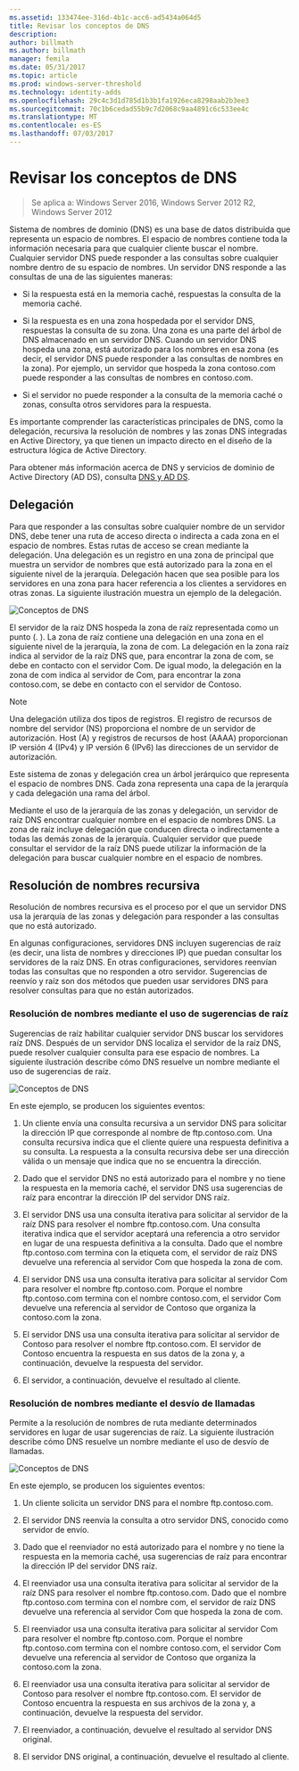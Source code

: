 ```yaml
---
ms.assetid: 133474ee-316d-4b1c-acc6-ad5434a064d5
title: Revisar los conceptos de DNS
description: 
author: billmath
ms.author: billmath
manager: femila
ms.date: 05/31/2017
ms.topic: article
ms.prod: windows-server-threshold
ms.technology: identity-adds
ms.openlocfilehash: 29c4c3d1d785d1b3b1fa1926eca8298aab2b3ee3
ms.sourcegitcommit: 70c1b6cedad55b9c7d2068c9aa4891c6c533ee4c
ms.translationtype: MT
ms.contentlocale: es-ES
ms.lasthandoff: 07/03/2017
---
```

# <a name="reviewing-dns-concepts"></a>Revisar los conceptos de DNS

>Se aplica a: Windows Server 2016, Windows Server 2012 R2, Windows Server 2012

Sistema de nombres de dominio (DNS) es una base de datos distribuida que representa un espacio de nombres. El espacio de nombres contiene toda la información necesaria para que cualquier cliente buscar el nombre. Cualquier servidor DNS puede responder a las consultas sobre cualquier nombre dentro de su espacio de nombres. Un servidor DNS responde a las consultas de una de las siguientes maneras:  
  
-   Si la respuesta está en la memoria caché, respuestas la consulta de la memoria caché.  
  
-   Si la respuesta es en una zona hospedada por el servidor DNS, respuestas la consulta de su zona. Una zona es una parte del árbol de DNS almacenado en un servidor DNS. Cuando un servidor DNS hospeda una zona, está autorizado para los nombres en esa zona (es decir, el servidor DNS puede responder a las consultas de nombres en la zona). Por ejemplo, un servidor que hospeda la zona contoso.com puede responder a las consultas de nombres en contoso.com.  
  
-   Si el servidor no puede responder a la consulta de la memoria caché o zonas, consulta otros servidores para la respuesta.  
  
Es importante comprender las características principales de DNS, como la delegación, recursiva la resolución de nombres y las zonas DNS integradas en Active Directory, ya que tienen un impacto directo en el diseño de la estructura lógica de Active Directory.  
  
Para obtener más información acerca de DNS y servicios de dominio de Active Directory (AD DS), consulta [DNS y AD DS](../../ad-ds/plan/DNS-and-AD-DS.md).  
  
## <a name="delegation"></a>Delegación  
Para que responder a las consultas sobre cualquier nombre de un servidor DNS, debe tener una ruta de acceso directa o indirecta a cada zona en el espacio de nombres. Estas rutas de acceso se crean mediante la delegación. Una delegación es un registro en una zona de principal que muestra un servidor de nombres que está autorizado para la zona en el siguiente nivel de la jerarquía. Delegación hacen que sea posible para los servidores en una zona para hacer referencia a los clientes a servidores en otras zonas. La siguiente ilustración muestra un ejemplo de la delegación.  
  
![Conceptos de DNS](../../media/Reviewing-DNS-Concepts/0c24b576-d41a-4e5d-ad3d-6be81e095835.gif)  
  
El servidor de la raíz DNS hospeda la zona de raíz representada como un punto (. ). La zona de raíz contiene una delegación en una zona en el siguiente nivel de la jerarquía, la zona de com. La delegación en la zona raíz indica al servidor de la raíz DNS que, para encontrar la zona de com, se debe en contacto con el servidor Com. De igual modo, la delegación en la zona de com indica al servidor de Com, para encontrar la zona contoso.com, se debe en contacto con el servidor de Contoso.  
  
> [!NOTE]  
> Una delegación utiliza dos tipos de registros. El registro de recursos de nombre del servidor (NS) proporciona el nombre de un servidor de autorización. Host (A) y registros de recursos de host (AAAA) proporcionan IP versión 4 (IPv4) y IP versión 6 (IPv6) las direcciones de un servidor de autorización.  
  
Este sistema de zonas y delegación crea un árbol jerárquico que representa el espacio de nombres DNS. Cada zona representa una capa de la jerarquía y cada delegación una rama del árbol.  
  
Mediante el uso de la jerarquía de las zonas y delegación, un servidor de raíz DNS encontrar cualquier nombre en el espacio de nombres DNS. La zona de raíz incluye delegación que conducen directa o indirectamente a todas las demás zonas de la jerarquía. Cualquier servidor que puede consultar el servidor de la raíz DNS puede utilizar la información de la delegación para buscar cualquier nombre en el espacio de nombres.  
  
## <a name="recursive-name-resolution"></a>Resolución de nombres recursiva  
Resolución de nombres recursiva es el proceso por el que un servidor DNS usa la jerarquía de las zonas y delegación para responder a las consultas que no está autorizado.  
  
En algunas configuraciones, servidores DNS incluyen sugerencias de raíz (es decir, una lista de nombres y direcciones IP) que puedan consultar los servidores de la raíz DNS. En otras configuraciones, servidores reenvían todas las consultas que no responden a otro servidor. Sugerencias de reenvío y raíz son dos métodos que pueden usar servidores DNS para resolver consultas para que no están autorizados.  
  
### <a name="resolving-names-by-using-root-hints"></a>Resolución de nombres mediante el uso de sugerencias de raíz  
Sugerencias de raíz habilitar cualquier servidor DNS buscar los servidores raíz DNS. Después de un servidor DNS localiza el servidor de la raíz DNS, puede resolver cualquier consulta para ese espacio de nombres. La siguiente ilustración describe cómo DNS resuelve un nombre mediante el uso de sugerencias de raíz.  
  
![Conceptos de DNS](../../media/Reviewing-DNS-Concepts/1c044845-b104-4262-a7af-474ba3558a85.gif)  
  
En este ejemplo, se producen los siguientes eventos:  
  
1.  Un cliente envía una consulta recursiva a un servidor DNS para solicitar la dirección IP que corresponde al nombre de ftp.contoso.com. Una consulta recursiva indica que el cliente quiere una respuesta definitiva a su consulta. La respuesta a la consulta recursiva debe ser una dirección válida o un mensaje que indica que no se encuentra la dirección.  
  
2.  Dado que el servidor DNS no está autorizado para el nombre y no tiene la respuesta en la memoria caché, el servidor DNS usa sugerencias de raíz para encontrar la dirección IP del servidor DNS raíz.  
  
3.  El servidor DNS usa una consulta iterativa para solicitar al servidor de la raíz DNS para resolver el nombre ftp.contoso.com. Una consulta iterativa indica que el servidor aceptará una referencia a otro servidor en lugar de una respuesta definitiva a la consulta. Dado que el nombre ftp.contoso.com termina con la etiqueta com, el servidor de raíz DNS devuelve una referencia al servidor Com que hospeda la zona de com.  
  
4.  El servidor DNS usa una consulta iterativa para solicitar al servidor Com para resolver el nombre ftp.contoso.com. Porque el nombre ftp.contoso.com termina con el nombre contoso.com, el servidor Com devuelve una referencia al servidor de Contoso que organiza la contoso.com la zona.  
  
5.  El servidor DNS usa una consulta iterativa para solicitar al servidor de Contoso para resolver el nombre ftp.contoso.com. El servidor de Contoso encuentra la respuesta en sus datos de la zona y, a continuación, devuelve la respuesta del servidor.  
  
6.  El servidor, a continuación, devuelve el resultado al cliente.  
  
### <a name="resolving-names-by-using-forwarding"></a>Resolución de nombres mediante el desvío de llamadas  
Permite a la resolución de nombres de ruta mediante determinados servidores en lugar de usar sugerencias de raíz. La siguiente ilustración describe cómo DNS resuelve un nombre mediante el uso de desvío de llamadas.  
  
![Conceptos de DNS](../../media/Reviewing-DNS-Concepts/05bc2eb0-1033-4e53-ae30-244fa247d000.gif)  
  
En este ejemplo, se producen los siguientes eventos:  
  
1.  Un cliente solicita un servidor DNS para el nombre ftp.contoso.com.  
  
2.  El servidor DNS reenvía la consulta a otro servidor DNS, conocido como servidor de envío.  
  
3.  Dado que el reenviador no está autorizado para el nombre y no tiene la respuesta en la memoria caché, usa sugerencias de raíz para encontrar la dirección IP del servidor DNS raíz.  
  
4.  El reenviador usa una consulta iterativa para solicitar al servidor de la raíz DNS para resolver el nombre ftp.contoso.com. Dado que el nombre ftp.contoso.com termina con el nombre com, el servidor de raíz DNS devuelve una referencia al servidor Com que hospeda la zona de com.  
  
5.  El reenviador usa una consulta iterativa para solicitar al servidor Com para resolver el nombre ftp.contoso.com. Porque el nombre ftp.contoso.com termina con el nombre contoso.com, el servidor Com devuelve una referencia al servidor de Contoso que organiza la contoso.com la zona.  
  
6.  El reenviador usa una consulta iterativa para solicitar al servidor de Contoso para resolver el nombre ftp.contoso.com. El servidor de Contoso encuentra la respuesta en sus archivos de la zona y, a continuación, devuelve la respuesta del servidor.  
  
7.  El reenviador, a continuación, devuelve el resultado al servidor DNS original.  
  
8.  El servidor DNS original, a continuación, devuelve el resultado al cliente.  
  


